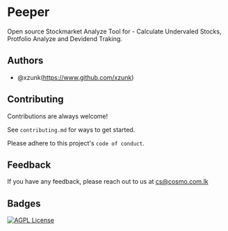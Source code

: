 
# Peeper

Open source Stockmarket Analyze Tool for - Calculate Undervaled Stocks, Protfolio Analyze and Devidend Traking.


## Authors

- @xzunk(https://www.github.com/xzunk)


## Contributing

Contributions are always welcome!

See `contributing.md` for ways to get started.

Please adhere to this project's `code of conduct`.




## Feedback

If you have any feedback, please reach out to us at cs@cosmo.com.lk


## Badges



[![AGPL License](https://img.shields.io/badge/license-AGPL-blue.svg)](http://www.gnu.org/licenses/agpl-3.0)

